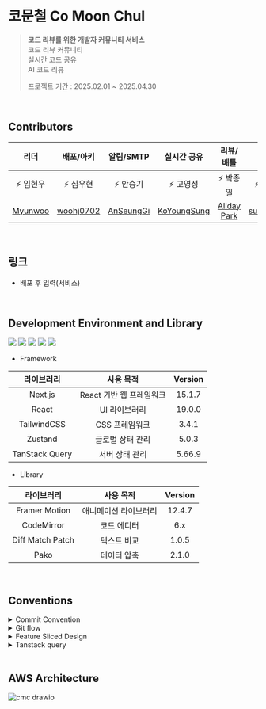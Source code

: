#  코문철 Co Moon Chul

> **코드 리뷰를 위한 개발자 커뮤니티 서비스**
> <br>
> 코드 리뷰 커뮤니티
> <br>
> 실시간 코드 공유
> <br>
> AI 코드 리뷰
>
> 프로젝트 기간 : 2025.02.01 ~ 2025.04.30

<br>

## Contributors

| 리더 | 배포/아키 | 알림/SMTP | 실시간 공유 | 리뷰/배틀 | 회원 |
| :---------: | :----------: | :---------: | :---------: | :---------: | :---------: |
| ⚡ 임현우 | ⚡ 심우현 | ⚡ 안승기 | ⚡ 고영성 | ⚡ 박종일 | ⚡ 한성수 |
| [Myunwoo](https://github.com/Myunwoo) | [woohj0702](https://github.com/woohj0702) | [AnSeungGi](https://github.com/AnSeungKi) | [KoYoungSung](https://github.com/KoYoungSung) | [Allday Park](https://github.com/JongIlParks) | [sungsuhan](https://github.com/sungsuhan) |

<br>

## 링크


- 배포 후 입력(서비스)

<br>

## Development Environment and Library

<p align="left"> <img src="https://img.shields.io/badge/Next.js-15.1.7-black"> <img src="https://img.shields.io/badge/React-19.0.0-blue"> <img src="https://img.shields.io/badge/TypeScript-5-blue"> <img src="https://img.shields.io/badge/TailwindCSS-3.4.1-teal"> <img src="https://img.shields.io/badge/TanStack%20Query-5.66.9-yellowgreen"> </p>

- Framework

|                라이브러리                |        사용 목적         | Version |
|:-----------------------------------:|:--------------------:|:-------:|
|    Next.js     |   React 기반 웹 프레임워크    |  15.1.7  |
|    React     |       UI 라이브러리        |  19.0.0  |
|       TailwindCSS       |      CSS 프레임워크       |  3.4.1  |
|      Zustand       |        글로벌 상태 관리        |  5.0.3  |
|    TanStack Query    |        서버 상태 관리        |  5.66.9  |

- Library

라이브러리 | 사용 목적 | Version  
:---------:|:---------:|:--------:  
Framer Motion | 애니메이션 라이브러리 | 12.4.7  
CodeMirror | 코드 에디터 | 6.x
Diff Match Patch | 텍스트 비교 | 1.0.5
Pako | 데이터 압축 | 2.1.0

<br>

## Conventions

<details>
<summary>Commit Convention</summary>
<div markdown="1">

- [HOTFIX] : 🚑️  issue나, QA에서 급한 버그 수정에 사용
- [FIX] : 🔨 버그, 오류 해결
- [ADD] : ➕ Feat 이외의 부수적인 코드 추가, 라이브러리 추가, 새로운 파일 생성 시
- [FEAT] ✨ 새로운 기능 구현
- [DEL] : ⚰️ 쓸모없는 코드 삭제
- [DOCS] : 📝 README나 WIKI 등의 문서 개정
- [MOD] :💄 storyboard 파일,UI 수정한 경우
- [CHORE] : ✅ 코드 수정, 내부 파일 수정
- [CORRECT] : ✏️ 주로 문법의 오류나 타입의 변경, 이름 변경 등에 사용합니다.
- [MOVE] : 🚚 프로젝트 내 파일이나 코드의 이동
- [RENAME] : ⏪️  파일 이름 변경이 있을 때 사용합니다.
- [IMPROVE] : ⚡️ 향상이 있을 때 사용합니다.
- [REFACTOR] : ♻️ 전면 수정이 있을 때 사용합니다
- [MERGE] : 🔀 다른브렌치를 merge 할 때 사용합니다.
</div>
</details>

<details>
<summary>Git flow</summary>
<div markdown="1">

- Github issue에서 이슈가 발행되면 issue 별로 번호가 채번됩니다.
- 브랜치 명은 feature/{issue번호}로 생성합니다.

</div>
</details>

<details>
<summary>Feature Sliced Design</summary>
<div markdown="1">

# Layers

---

![image.png](attachment:71421fae-c754-43b8-82b6-c79af4b0f207:image.png)

Layers는 FSD 패턴의 첫 번째 수준을 나타냅니다. 레이어는 각각이 다루어야 할 책임과 다른 모듈과의 의존도에 따라 분류됩니다.

각 Layer는 Slice와 Segment들로 세분화되며, app과 shared 레이어는 그 자체로서 Slice이기 때문에 예외입니다.

<aside>
💡

레이어 폴더는 소문자로 명명합니다.

</aside>

![image.png](attachment:be2d6bb8-55d8-4e0c-a469-db8a01af2dcc:image.png)

상위 레벨에 있는 레이어는 하위 레벨을 의존성으로 가질 수 있지만 그 반대는 성립될 수 없습니다.

하위 레이어일수록 추상화가 심화되며(특정 상황에 국한되지 않는 범용성 높은 작업만을 포함), 상위 레이어일수록 비즈니스 로직이 심화됩니다.

<aside>
💡

레이어에 대한 가져오기 규칙

레이어는 매우 응집력 있는 모듈 그룹인 *슬라이스로* 구성되어 있습니다.

슬라이스의 모듈(파일)은 아래 레이어에 위치하는 것들만 의존성으로 가질 수 있습니다.

> For example, the folder `📁 ~/features/aaa` is a slice with the name "aaa". A file inside of it, `~/features/aaa/api/request.ts`, cannot import code from any file in `📁 ~/features/bbb`, but can import code from `📁 ~/entities` and `📁 ~/shared`, as well as any sibling code from `📁 ~/features/aaa`, for example, `~/features/aaa/lib/cache.ts`.
> 
</aside>

이제 하위 레이어에서부터 각각을 알아보겠습니다.

### Shared

---

<aside>
💡

Shared는 다른 모든 레이어의 근간을 형성하며, Slice를 두지 않고 Segment가 바로 하위에 존재합니다.

</aside>

다른 모든 레이어의 근간을 형성

일반적으로 Shared가 포함하는 세그먼트는 다음과 같습니다.

- `📁 api` : API 클라이언트이며 특정 백엔드 엔드포인트에 요청을 하는 기능을 포함할 수 있습니다.
- `📁 ui` : 애플리케이션의 ui Kit을 포함합니다. 비즈니스 로직을 포함하는 코드는 존재해선 안되며, 비즈니스 기반으로 분류하는 것은 괜찮습니다. Atomic Design 기준 Atoms 컴포넌트가 포함될 수 있습니다.
- `📁 lib` : 내부 라이브러리 모음. 이 세그먼트를 helper나 utilities 같은 뭉둥그려진 구조로 사용해서는 안되며, 날짜나 색상 같은 특정한 목적별로 관리되어야 합니다.
- `📁 config` : 환경 변수 등 전역 configuration이 포함됩니다.
- `📁 routes` : 라우팅 관련 constants나 pattern 등을 포함할 수 있습니다.
- `📁 store` : 프로젝트 전반에 걸쳐 사용할 Zustand store를 포함할 수 있습니다.

## Entities

---

<aside>
💡

엔터티 레이어에 포함되는 슬라이스는 실제 다루고자 하는 이 세상의 개념을 포함합니다.

코문철 기준으로, 리뷰/배틀/댓글 등 도메인이 해당됩니다.

</aside>

각 슬라이스에는 아래 세그먼트들이 포함됩니다.

| 파일 | 역할 |
| --- | --- |
| `types.ts` | 타입 정의 (인터페이스, enum 등) |
| `model.ts` | 데이터 변환 및 비즈니스 로직 |
| `api.ts` | API 호출 관련 함수 |

### types.ts

open api generator를 사용하지 않는 경우, api in/out 타입을 types.ts에 작성해야 합니다. 하지만 api in/out 스펙은 자동 생성되므로

- **프론트엔드에서 추가로 사용할 비즈니스 로직 관련 타입**
- **API 데이터를 가공한 후 상태 관리에 사용할 타입**

등이 있다면 이곳에 작성합니다.

<aside>
💡

중요! oag로 자동 생성된 api in/out dto interface는 entites/domain/types.ts에 작성한 것으로 간주합니다.

</aside>

### model.ts

**이 파일은 실제 데이터를 다루는 로직을 포함합니다.**

주요 역할은:

- API 데이터와 내부 데이터 모델을 변환 (`types.ts`에서 정의한 타입 사용)
- 도메인 로직 포함 (예: 데이터 변환, 기본값 설정 등)

### api.ts

이 파일은 엔터티와 관련된 API를 호출하는 함수를 포함합니다.

코문철에서는 open api generator로 자동 생성된 스펙을 호출하면서

- basePath 설정
- api 호출 시 공통 apiClient를 경유하도록 설정
- output 형식 정제

위 세가지 설정을 추가합니다.

## Features

---

Features 레이어가 Entities, Shared와 어떻게 다른지 표로 나타내었습니다.

| 폴더 | 역할 |
| --- | --- |
| **`entities/`** | **도메인 모델** (User, Comment, Battle 등 핵심 개념) |
| **`feature/`** | **도메인 단위의 비즈니스 로직과 UI** (BattlePage, UserProfile 등) |
| **`shared/`** | **전역적으로 사용되는 공통 모듈** (UI, Utils, API 클라이언트 등) |

이 레이어는 앱의 주요 상호 작용을 포함합니다. 각 도메인에서 다루어야 할 기능을 담지만, “모든 것을 기능으로 세분화”하는 상황을 경계하면 되겠습니다.

코문철의  Feature layer는 Entities layer와 동일하게 도메인 별 Slice를 갖도록 하고, 아래 Segment 들을 갖도록 하겠습니다.

| 파일 | 역할 |
| --- | --- |
| `model/` | 상태 관리 (Zustand) |
| `ui/` | ui 컴포넌트 |
| `hooks/` | React Hooks |
| `types.ts` | 타입 정의 |
| `helper.ts` | 유틸리티 함수 |
| `constants.ts` | 상수 정의 |

## Widgets

---

<aside>
⛔

위젯 레이어는 독립적인 UI 블록을 대규모로 관리할 수 있는 레이어이지만, 코문철에서는 사용하지 않도록 하겠습니다.

</aside>

## Pages, App

---

<aside>
⛔

Next.js에서 app 폴더 하위에 파일 구조 기반 라우팅이 자동 처리되므로, App 디렉토리 하위에 작성되는 모든 내용은 Pages Layer로 간주하겠습니다.

</aside>

</div>
</details>

<details>
<summary>
Tanstack query
</summary>
<div markdown="1">

## Tanstack Query의 선언

---

```jsx
import { useQuery } from '@tanstack/react-query'
import { selectBattle } from '@/entities/battle/api'
import { BATTLE } from '#/generate'
import { QUERY_KEYS } from '../types'

/**
 * battleId에 해당하는 배틀 상세 정보를 불러오는 Query
 * @param battleId 배틀 id
 * @returns API 응답 데이터
 */
export const useBattleDetailQuery = (battleId: number) => {
  return useQuery<BATTLE.SelectBattleResDTO>({
    queryKey: [QUERY_KEYS.BATTLE.DETAIL, battleId],
    queryFn: () => selectBattle(battleId),
  })
}
```

- Tanstack query는 hook으로 감싸 사용
- hook의 이름은 조회성 쿼리는 Query, 처리성 쿼리는 Mutation을 붙여서 사용

![스크린샷 2025-04-26 오후 5.27.22.png](attachment:990d8a14-4db3-4626-825c-02d6292a12b5:스크린샷_2025-04-26_오후_5.27.22.png)

- 쿼리 키는 feature/{domain}/types.ts에 아래 코드와 같이 QUERY_KEY를 export하여 공통적으로 사용할 수 있도록 함

```jsx
export const QUERY_KEYS = {
  BATTLE: {
    DETAIL: "battle.Detail",
  },
};
```

</div>
</details>

<br>


## AWS Architecture
![cmc drawio](https://github.com/user-attachments/assets/b3f5cc1b-0d7b-4fab-adda-75828f9f8ef7)



